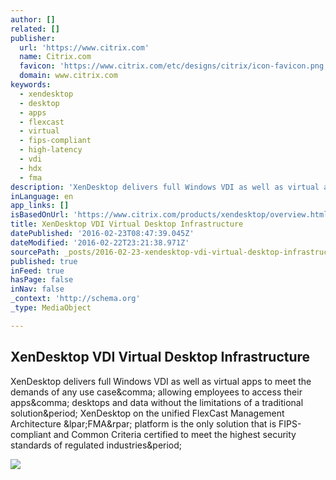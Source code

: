 ```yaml
---
author: []
related: []
publisher:
  url: 'https://www.citrix.com'
  name: Citrix.com
  favicon: 'https://www.citrix.com/etc/designs/citrix/icon-favicon.png'
  domain: www.citrix.com
keywords:
  - xendesktop
  - desktop
  - apps
  - flexcast
  - virtual
  - fips-compliant
  - high-latency
  - vdi
  - hdx
  - fma
description: 'XenDesktop delivers full Windows VDI as well as virtual apps to meet the demands of any use case, allowing employees to access their apps, desktops and data without the limitations of a traditional solution. XenDesktop on the unified FlexCast Management Architecture (FMA) platform is the only solution that is FIPS-compliant and Common Criteria certified to meet the highest security standards of regulated industries.'
inLanguage: en
app_links: []
isBasedOnUrl: 'https://www.citrix.com/products/xendesktop/overview.html'
title: XenDesktop VDI Virtual Desktop Infrastructure
datePublished: '2016-02-23T08:47:39.045Z'
dateModified: '2016-02-22T23:21:38.971Z'
sourcePath: _posts/2016-02-23-xendesktop-vdi-virtual-desktop-infrastructure.md
published: true
inFeed: true
hasPage: false
inNav: false
_context: 'http://schema.org'
_type: MediaObject

---
```

<article style=""><h1>XenDesktop VDI Virtual Desktop Infrastructure</h1><p>XenDesktop delivers full Windows VDI as well as virtual apps to meet the demands of any use case&amp;comma; allowing employees to access their apps&amp;comma; desktops and data without the limitations of a traditional solution&amp;period; XenDesktop on the unified FlexCast Management Architecture &amp;lpar;FMA&amp;rpar; platform is the only solution that is FIPS-compliant and Common Criteria certified to meet the highest security standards of regulated industries&amp;period;</p><img src="https://www.citrix.com/etc/designs/citrix/clientlibs/main/images/citrix-logo-250x250.png" /></article>